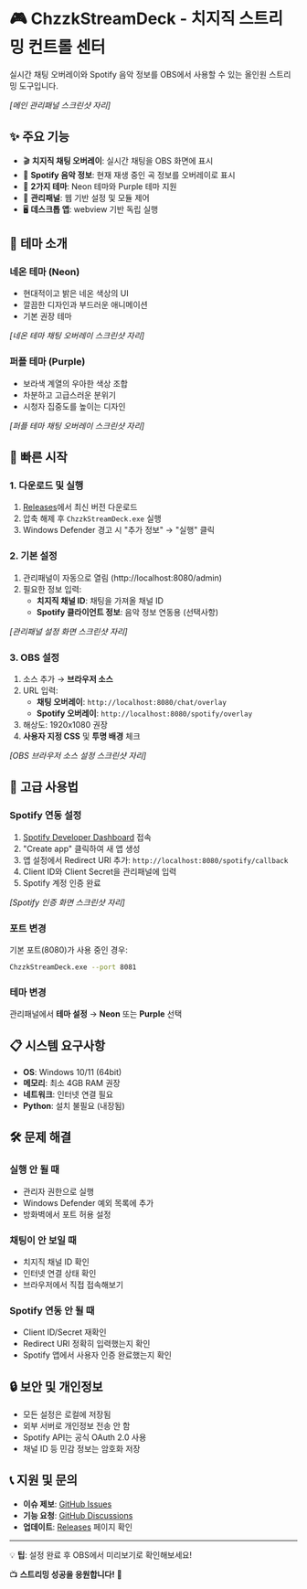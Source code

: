 # 🎮 ChzzkStreamDeck - 치지직 스트리밍 컨트롤 센터

실시간 채팅 오버레이와 Spotify 음악 정보를 OBS에서 사용할 수 있는 올인원 스트리밍 도구입니다.

<!-- 메인 스크린샷 영역 -->
*[메인 관리패널 스크린샷 자리]*

## ✨ 주요 기능

- 🎬 **치지직 채팅 오버레이**: 실시간 채팅을 OBS 화면에 표시
- 🎵 **Spotify 음악 정보**: 현재 재생 중인 곡 정보를 오버레이로 표시  
- 🎨 **2가지 테마**: Neon 테마와 Purple 테마 지원
- 🔧 **관리패널**: 웹 기반 설정 및 모듈 제어
- 🖥️ **데스크톱 앱**: webview 기반 독립 실행

## 🎨 테마 소개

### 네온 테마 (Neon)
- 현대적이고 밝은 네온 색상의 UI
- 깔끔한 디자인과 부드러운 애니메이션
- 기본 권장 테마

<!-- 네온 테마 스크린샷 영역 -->
*[네온 테마 채팅 오버레이 스크린샷 자리]*

### 퍼플 테마 (Purple)  
- 보라색 계열의 우아한 색상 조합
- 차분하고 고급스러운 분위기
- 시청자 집중도를 높이는 디자인

<!-- 퍼플 테마 스크린샷 영역 -->
*[퍼플 테마 채팅 오버레이 스크린샷 자리]*

## 🚀 빠른 시작

### 1. 다운로드 및 실행
1. [Releases](https://github.com/your-username/ChzzkStreamDeck/releases)에서 최신 버전 다운로드
2. 압축 해제 후 `ChzzkStreamDeck.exe` 실행
3. Windows Defender 경고 시 "추가 정보" → "실행" 클릭

### 2. 기본 설정
1. 관리패널이 자동으로 열림 (http://localhost:8080/admin)
2. 필요한 정보 입력:
   - **치지직 채널 ID**: 채팅을 가져올 채널 ID
   - **Spotify 클라이언트 정보**: 음악 정보 연동용 (선택사항)

<!-- 설정 화면 스크린샷 영역 -->
*[관리패널 설정 화면 스크린샷 자리]*

### 3. OBS 설정
1. 소스 추가 → **브라우저 소스**
2. URL 입력:
   - **채팅 오버레이**: `http://localhost:8080/chat/overlay`
   - **Spotify 오버레이**: `http://localhost:8080/spotify/overlay`
3. 해상도: 1920x1080 권장
4. **사용자 지정 CSS** 및 **투명 배경** 체크

<!-- OBS 설정 스크린샷 영역 -->
*[OBS 브라우저 소스 설정 스크린샷 자리]*

## 🔧 고급 사용법

### Spotify 연동 설정
1. [Spotify Developer Dashboard](https://developer.spotify.com/dashboard) 접속
2. "Create app" 클릭하여 새 앱 생성
3. 앱 설정에서 Redirect URI 추가: `http://localhost:8080/spotify/callback`
4. Client ID와 Client Secret을 관리패널에 입력
5. Spotify 계정 인증 완료

<!-- Spotify 설정 스크린샷 영역 -->
*[Spotify 인증 화면 스크린샷 자리]*

### 포트 변경
기본 포트(8080)가 사용 중인 경우:
```bash
ChzzkStreamDeck.exe --port 8081
```

### 테마 변경
관리패널에서 **테마 설정** → **Neon** 또는 **Purple** 선택

## 📋 시스템 요구사항

- **OS**: Windows 10/11 (64bit)
- **메모리**: 최소 4GB RAM 권장
- **네트워크**: 인터넷 연결 필요
- **Python**: 설치 불필요 (내장됨)

## 🛠️ 문제 해결

### 실행 안 될 때
- 관리자 권한으로 실행
- Windows Defender 예외 목록에 추가
- 방화벽에서 포트 허용 설정

### 채팅이 안 보일 때  
- 치지직 채널 ID 확인
- 인터넷 연결 상태 확인
- 브라우저에서 직접 접속해보기

### Spotify 연동 안 될 때
- Client ID/Secret 재확인
- Redirect URI 정확히 입력했는지 확인
- Spotify 앱에서 사용자 인증 완료했는지 확인

## 🔒 보안 및 개인정보

- 모든 설정은 로컬에 저장됨
- 외부 서버로 개인정보 전송 안 함
- Spotify API는 공식 OAuth 2.0 사용
- 채널 ID 등 민감 정보는 암호화 저장

## 📞 지원 및 문의

- **이슈 제보**: [GitHub Issues](https://github.com/your-username/ChzzkStreamDeck/issues)
- **기능 요청**: [GitHub Discussions](https://github.com/your-username/ChzzkStreamDeck/discussions)
- **업데이트**: [Releases](https://github.com/your-username/ChzzkStreamDeck/releases) 페이지 확인

---

💡 **팁**: 설정 완료 후 OBS에서 미리보기로 확인해보세요!

📺 **스트리밍 성공을 응원합니다!** 🎉 